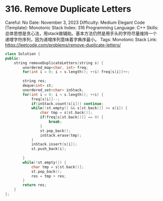 # 316. Remove Duplicate Letters

Careful: No
Date: November 3, 2023
Difficulty: Medium
Elegant Code (Template): Monotonic Stack
Index: 316
Programming Language: C++
Skills: 总体思想是贪心法，用stack做辅助。基本方法仍然是用手头的字符尽量维持一个递增字符序列，因为递增序列意味着字典序最小。
Tags: Monotonic Stack
Link: https://leetcode.com/problems/remove-duplicate-letters/

```cpp
class Solution {
public:
    string removeDuplicateLetters(string s) {
        unordered_map<char, int> freq;
        for(int i = 0; i < s.length(); ++i) freq[s[i]]++;
            
        string res;
        deque<int> st;
        unordered_set<char> inStack;
        for(int i = 0; i < s.length(); ++i) {
            freq[s[i]]--;
            if(inStack.count(s[i])) continue;
            while(!st.empty() && s[st.back()] >= s[i]) {
                char tmp = s[st.back()];
                if(freq[s[st.back()]] == 0) {
                    break;
                }
                st.pop_back();
                inStack.erase(tmp);
            }
            inStack.insert(s[i]);
            st.push_back(i);
            
        }
        while(!st.empty()) {
            char tmp = s[st.back()];
            st.pop_back();
            res = tmp + res;
        }
        return res;
    }
};
```